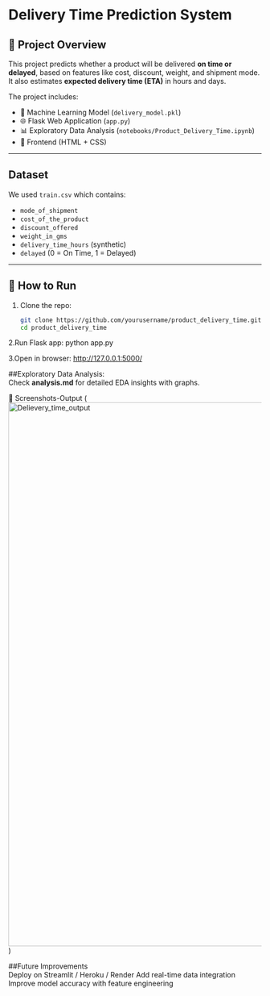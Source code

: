 # Delivery Time Prediction System

## 📌 Project Overview
This project predicts whether a product will be delivered **on time or delayed**, based on features like cost, discount, weight, and shipment mode.  
It also estimates **expected delivery time (ETA)** in hours and days.

The project includes:
- 🧠 Machine Learning Model (`delivery_model.pkl`)
- 🌐 Flask Web Application (`app.py`)
- 📊 Exploratory Data Analysis (`notebooks/Product_Delivery_Time.ipynb`)
- 🎨 Frontend (HTML + CSS)

---

## Dataset
We used `train.csv` which contains:
- `mode_of_shipment`
- `cost_of_the_product`
- `discount_offered`
- `weight_in_gms`
- `delivery_time_hours` (synthetic)
- `delayed` (0 = On Time, 1 = Delayed)

---

## 🚀 How to Run

1. Clone the repo:
   ```bash
   git clone https://github.com/yourusername/product_delivery_time.git
   cd product_delivery_time
   
2.Run Flask app:
    python app.py
    
3.Open in browser:
    http://127.0.0.1:5000/

##Exploratory Data Analysis:  
Check **analysis.md** for detailed EDA insights with graphs.

📸 Screenshots-Output
(<img width="1919" height="1079" alt="Delievery_time_output" src="https://github.com/user-attachments/assets/7671c41e-7e2b-4920-9f93-eeb51c72908c" />)


##Future Improvements  
Deploy on Streamlit / Heroku / Render
Add real-time data integration
Improve model accuracy with feature engineering
